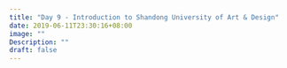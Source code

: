 ```yaml
---
title: "Day 9 - Introduction to Shandong University of Art & Design"
date: 2019-06-11T23:30:16+08:00
image: ""
Description: ""
draft: false
---
```


